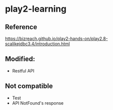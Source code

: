 # play2-learning

## Reference

https://bizreach.github.io/play2-hands-on/play2.8-scalikejdbc3.4/introduction.html

## Modified:

- Restful API

## Not compatible

- Test
- API NotFound's response
